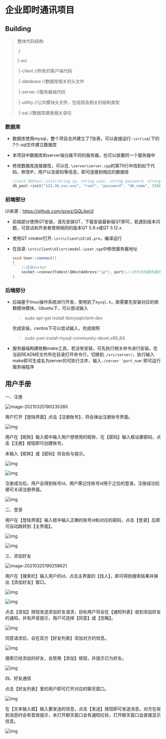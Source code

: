 # 企业即时通讯项目

## Building

> 整体代码结构
>
> ./
>
> 
>
> |-src
>
> ​	|-client				//所有的客户端代码
>
> ​	|-database		 //数据库相关的头文件
>
> ​	|-server			  //服务器端代码
>
> ​	|-utility				//公共模块头文件，包括锁及相关的结构类型
>
> ​	|-sql					//数据库建表相关语句



### 数据库



- 数据库使用mysql，整个项目总共建立了7张表，可以直接运行`.\src\sql`下的7个.sql文件建立数据库

- 本项目中数据库和server端分属不同的服务器，也可以放置同一个服务器中

- 修改数据库连接属性，可以在`.\server\server.cpp`的第70行中找到如下代码，修改IP，用户以及密码等信息，即可连接到相应的数据库

  ```c++
  //void DbPool::init(string ip, string user, string password, string dbname, int port, int maxConn)
  db_pool->init("121.36.xxx.xxx", "root", "password", "db_name", 3306, 8);//创建数据库连接池
  ```

### 前端部分

UI来源：https://github.com/gzwz/QQLikeUI

- 前端部分使用QT安装，请先安装QT，下载安装最新版QT即可，若遇到版本问题，可尝试和开发者使用相同的版本QT 5.9.x或QT 5.12.x

- 使用QT creator打开`.\src\client\UI\UI.pro`，编译运行

- 在目录`.\src\client\UI\src\model.\user.cpp`中修改服务器地址

  ```c++
  void User::connect()
  {
      //连接socket
      socket->connectToHost(QHostAddress("ip"), port);//改为你的服务器的IP和端口
  }
  ```

### 后端部分

- 后端基于linux操作系统进行开发，使用到了`mysql.h`，故需要先安装对应的依赖模块模块，Ubuntu下，可以尝试输入

  > sudo apt-get install libmysqlclient-dev

  完成安装，centos下可以尝试输入，完成按照

  > sudo yum install mysql-community-devel.x86_64

- 服务器端构建依赖make工具，若没有安装，可先执行相关命令进行安装。在当前README文件所在目录打开命令行，切换到`./src/server/`，执行输入make即可生成名为server的可执行文件，输入`./server 'port_num'`即可运行服务端程序





## 用户手册

一、注册 

![image-20210325190235380](assets/image-20210325190235380.png)

用户打开【登陆界面】点击【注册账号】，将会弹出注册账号界面。

![img](assets/clip_image006.gif)

用户在【昵称】输入框中输入用户想使用的昵称，在【密码】输入框设置密码，点击【注册】按钮即可创建账号。

未输入【昵称】或【密码】将会给与提示。

 

![img](assets/clip_image008.gif)

![img](assets/clip_image010.gif)

注册成功后，用户会得到账号id。用户需记住账号id用于之后的登录。注册成功后便可关闭注册界面。

![img](assets/clip_image012.gif)

 

二、登录

用户在【登陆界面】输入框中输入正确的账号id和对应的密码，点击【登录】后即可自动跳转到【主界面】。

![img](assets/clip_image014.gif)

![img](assets/clip_image016.gif)

三、添加好友

![image-20210325190258621](assets/image-20210325190258621.png)

用户在【搜索栏】输入用户的id，点击主界面的【找人】，即可得到搜索结果并弹出【添加好友】窗口。

![img](assets/clip_image021.gif)

![img](assets/clip_image023.gif)

点击【添加】按钮发送添加好友请求，目标用户将会在【通知列表】收到添加好友的通知，并有声音提示，用户可选择【同意】或【忽略】。

![img](assets/clip_image025.gif)

同意请求后，会在双方【好友列表】添加对方的信息。

![img](assets/clip_image027.gif)

搜索已经添加的好友，会禁用【添加】按钮，并提示已为好友。

![img](assets/clip_image029.gif)

四、好友通信

点击【好友列表】里的用户即可打开对应的聊天窗口。

![img](assets/clip_image031.gif)

在【文本输入框】输入要发送的信息，点击【发送】按钮即可发送消息。对方在收到消息时会有音效提示，未打开聊天窗口会有通知红标，打开聊天窗口会直接显示信息。

![img](assets/clip_image033.gif)
